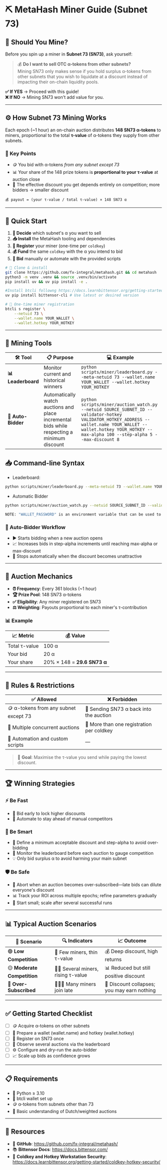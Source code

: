 # ⛏️ MetaHash Miner Guide (Subnet 73)

## 🤔 Should You Mine?

Before you spin up a miner in **Subnet 73 (SN73)**, ask yourself:

> 💰 **Do I want to sell OTC α-tokens from other subnets?**  
> Mining SN73 only makes sense if you hold surplus α-tokens from other subnets that you wish to liquidate at a discount instead of impacting their on-chain liquidity pools.

**✅ If YES** → Proceed with this guide!  
**❌ If NO** → Mining SN73 won't add value for you.

---

## ⚙️ How Subnet 73 Mining Works

Each epoch (~1 hour) an on-chain auction distributes **148 SN73 α-tokens** to miners, proportional to the total **τ-value** of α-tokens they supply from other subnets.

### 🔑 Key Points
- 🪙 You bid with α-tokens *from any subnet except 73*
- 📊 Your share of the 148 prize tokens is **proportional to your τ-value** at auction close
- 🏁 The effective discount you get depends entirely on competition; more bidders → smaller discount

```
💰 payout = (your τ-value / total τ-value) × 148 SN73 α
```

---

## 🚀 Quick Start

1. **🎯 Decide** which subnet's α you want to sell  
2. **📥 Install** the MetaHash tooling and dependencies  
3. **📝 Register** your miner (one-time per `coldkey`)  
4. **💰 Fund** the same `coldkey` with the α you intend to bid  
5. **🎲 Bid** manually or automate with the provided scripts

```bash
# 📂 Clone & install
git clone https://github.com/fx-integral/metahash.git && cd metahash
python3 -m venv .venv && source .venv/bin/activate
pip install uv && uv pip install -e .

#Install btcli followng https://docs.learnbittensor.org/getting-started/install-btcli
uv pip install bittensor-cli # Use latest or desired version

# 🔐 One-time miner registration
btcli s register \
    --netuid 73 \
    --wallet.name YOUR_WALLET \
    --wallet.hotkey YOUR_HOTKEY
```

---

## 🔧 Mining Tools

| 🛠️ Tool | 📋 Purpose | 💻 Example |
|---------|------------|------------|
| **📊 Leaderboard** | Monitor current and historical winners | `python scripts/miner/leaderboard.py --meta-netuid 73 --wallet.name YOUR_WALLET --wallet.hotkey YOUR_HOTKEY` |
| **🤖 Auto-Bidder** | Automatically watch auctions and place incremental bids while respecting a minimum discount | `python scripts/miner/auction_watch.py --netuid SOURCE_SUBNET_ID --validator-hotkey VALIDATOR_HOTKEY_ADDRESS --wallet.name YOUR_WALLET --wallet.hotkey YOUR_HOTKEY --max-alpha 100 --step-alpha 5 --max-discount 8` |

## 📥 Command-line Syntax
- Leaderboard:
```bash
python scripts/miner/leaderboard.py --meta-netuid 73 --wallet.name YOUR_WALLET --wallet.hotkey YOUR_HOTKEY --network archive
```
- Automatic Bidder
```bash
python scripts/miner/auction_watch.py --netuid SOURCE_SUBNET_ID --validator-hotkey VALIDATOR_HOTKEY_ADDRESS --wallet.name YOUR_WALLET --wallet.hotkey YOUR_HOTKEY --max-alpha 100 --step-alpha 5 --max-discount 8
```

```bash
NOTE: "WALLET_PASSWORD" is an environment variable that can be used to automate wallet operations.  
```

### 🤖 Auto-Bidder Workflow
- ▶️ Starts bidding when a new auction opens
- 📈 Increases bids in step-alpha increments until reaching max-alpha or max-discount
- 🛑 Stops automatically when the discount becomes unattractive

---

## 🎯 Auction Mechanics

- **⏰ Frequency**: Every 361 blocks (~1 hour)
- **🏆 Prize Pool**: 148 SN73 α-tokens
- **✅ Eligibility**: Any miner registered on SN73
- **⚖️ Weighting**: Payouts proportional to each miner's τ-contribution

### 📊 Example

| 📈 Metric | 💰 Value |
|-----------|----------|
| Total τ-value | 100 α |
| Your bid | 20 α |
| Your share | 20% × 148 = **29.6 SN73 α** |

---

## 📜 Rules & Restrictions

| ✅ **Allowed** | ❌ **Forbidden** |
|----------------|------------------|
| 🪙 α-tokens from any subnet except 73 | 🚫 Sending SN73 α back into the auction |
| 🔄 Multiple concurrent auctions | 🚫 More than one registration per coldkey |
| 🤖 Automation and custom scripts | — |

> 🎯 **Goal**: Maximise the τ-value you send while paying the lowest discount.

---

## 🏆 Winning Strategies

### ⚡ Be Fast
- 🚀 Bid early to lock higher discounts
- 🤖 Automate to stay ahead of manual competitors

### 🧠 Be Smart
- 🎯 Define a minimum acceptable discount and step-alpha to avoid over-bidding
- 👀 Monitor the leaderboard before each auction to gauge competition
- 💡 Only bid surplus α to avoid harming your main subnet

### 🛡️ Be Safe
- 🛑 Abort when an auction becomes over-subscribed—late bids can dilute everyone's discount
- 📊 Track your ROI across multiple epochs; refine parameters gradually
- 🐣 Start small; scale after several successful runs

---

## 📊 Typical Auction Scenarios

| 🎯 Scenario | 🔍 Indicators | 📈 Outcome |
|-------------|---------------|------------|
| 🟢 **Low Competition** | 👥 Few miners, thin τ-value | 💰 Deep discount, high returns |
| 🟡 **Moderate Competition** | 👥👥 Several miners, rising τ-value | 📊 Reduced but still positive discount |
| 🔴 **Over-Subscribed** | 👥👥👥 Many miners join late | 💸 Discount collapses; you may earn nothing |

---

## ✅ Getting Started Checklist

- [ ] 🪙 Acquire α-tokens on other subnets
- [ ] 👛 Prepare a wallet (wallet.name) and hotkey (wallet.hotkey)
- [ ] 📝 Register on SN73 once
- [ ] 👀 Observe several auctions via the leaderboard
- [ ] ⚙️ Configure and dry-run the auto-bidder
- [ ] 📈 Scale up bids as confidence grows

---

## 📋 Requirements

- 🐍 Python ≥ 3.10
- 👛 btcli wallet set up
- 🪙 α-tokens from subnets other than 73
- 🧠 Basic understanding of Dutch/weighted auctions

---

## 🔗 Resources

- 📁 **GitHub**: https://github.com/fx-integral/metahash/
- 📚 **Bittensor Docs**: https://docs.bittensor.com/
- 🔐 **Coldkey and Hotkey Workstation Security**: https://docs.learnbittensor.org/getting-started/coldkey-hotkey-security/
